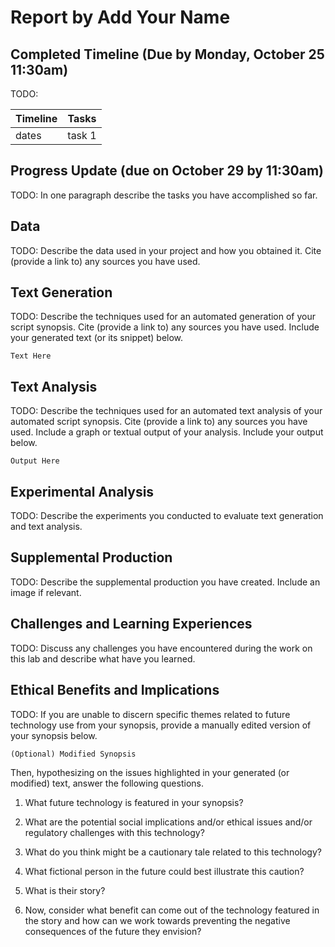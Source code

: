 # Report by Add Your Name

## Completed Timeline (Due by Monday, October 25 11:30am)

TODO:

| Timeline  | Tasks |
| ----------- | ----------- |
|   dates    |    task 1   |

## Progress Update (due on October 29 by 11:30am)

TODO:
In one paragraph describe the tasks you have accomplished so far.

## Data

TODO:
Describe the data used in your project and how you obtained it. Cite (provide a link to) any sources you have used.

## Text Generation

TODO:
Describe the techniques used for an automated generation of your script synopsis. Cite (provide a link to) any sources you have used. Include your generated text (or its snippet) below.

```
Text Here
```

## Text Analysis

TODO:
Describe the techniques used for an automated text analysis of your automated script synopsis. Cite (provide a link to) any sources you have used. Include a graph or textual output of your analysis. Include your output below.

```
Output Here
```

## Experimental Analysis

TODO:
Describe the experiments you conducted to evaluate text generation and text analysis.

## Supplemental Production

TODO:
Describe the supplemental production you have created. Include an image if relevant.

## Challenges and Learning Experiences

TODO:
Discuss any challenges you have encountered during the work on this lab and  describe what have you learned.

## Ethical Benefits and Implications

TODO:
If you are unable to discern specific themes related to future technology use from your synopsis, provide a manually edited version of your synopsis below.

```
(Optional) Modified Synopsis
```

Then, hypothesizing on the issues highlighted in your generated (or modified) text, answer the following questions.

1. What future technology is featured in your synopsis?

2. What are the potential social implications and/or ethical issues and/or regulatory challenges with this technology?

3. What do you think might be a cautionary tale related to this technology?

4. What fictional person in the future could best illustrate this caution?

5. What is their story?

6. Now, consider what benefit can come out of the  technology featured in the story and how can we work towards preventing the negative consequences of the future they envision?
